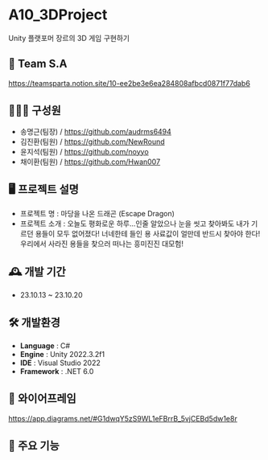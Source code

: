 # A10_3DProject
Unity 플랫포머 장르의 3D 게임 구현하기

## 🎈 Team S.A
https://teamsparta.notion.site/10-ee2be3e6ea284808afbcd0871f77dab6

## 🧑‍🤝‍🧑 구성원
 - 송명근(팀장) / https://github.com/audrms6494
 - 김진환(팀원) / https://github.com/NewRound
 - 윤지석(팀원) / https://github.com/noyyo
 - 채이환(팀원) / https://github.com/Hwan007

## 🖥️ 프로젝트 설명
- 프로젝트 명 : 마당을 나온 드래곤 (Escape Dragon)
- 프로젝트 소개 : 오늘도 평화로운 하루…인줄 알았으나 눈을 씻고 찾아봐도 내가 기르던 용들이 모두 없어졌다! 너네한테 들인 용 사료값이 얼만데 반드시 찾아야 한다! 우리에서 사라진 용들을 찾으러 떠나는 흥미진진 대모험!

## 🕰️ 개발 기간
* 23.10.13 ~ 23.10.20

## 🛠 개발환경
- **Language** : C#
- **Engine** : Unity 2022.3.2f1
- **IDE** : Visual Studio 2022
- **Framework** : .NET 6.0

## 📃 와이어프레임
https://app.diagrams.net/#G1dwqY5zS9WL1eFBrrB_5vjCEBd5dw1e8r

## 📜 주요 기능



